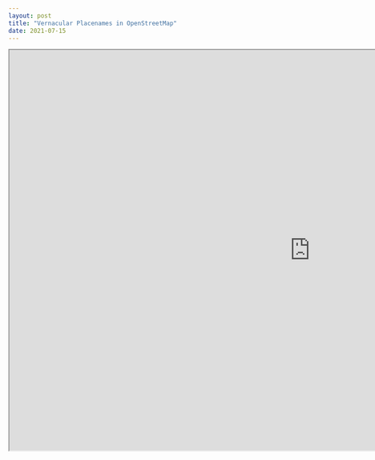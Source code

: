 ```yaml
---
layout: post
title: "Vernacular Placenames in OpenStreetMap"
date: 2021-07-15
---
```



<iframe id="inlineFrameExample"
    title="Inline Frame Example"
    width="1200"
    height="800"
    src="https://www.openstreetmap.org/export/embed.html?bbox=-2.2941035032,52.3164907934,-2.2633332014,52.3284125945&layer=mapnik">
</iframe>




